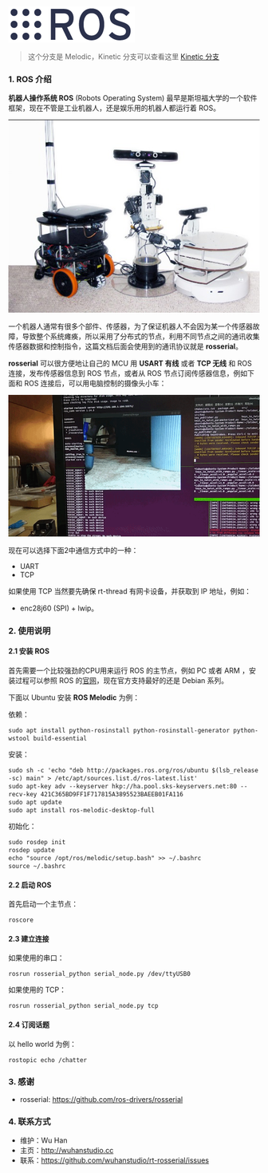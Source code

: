 ![](doc/rosorg.png)

> 这个分支是 Melodic，Kinetic 分支可以查看这里 [Kinetic 分支](https://github.com/wuhanstudio/rt-rosserial/tree/kinetic)

### 1. ROS 介绍
**机器人操作系统 ROS** (Robots Operating System) 最早是斯坦福大学的一个软件框架，现在不管是工业机器人，还是娱乐用的机器人都运行着 ROS。

![robots](doc/ros.png)

一个机器人通常有很多个部件、传感器，为了保证机器人不会因为某一个传感器故障，导致整个系统瘫痪，所以采用了分布式的节点，利用不同节点之间的通讯收集传感器数据和控制指令，这篇文档后面会使用到的通讯协议就是 **rosserial**。

**rosserial** 可以很方便地让自己的 MCU 用 **USART 有线** 或者 **TCP 无线**  和 ROS 连接，发布传感器信息到 ROS 节点，或者从 ROS 节点订阅传感器信息，例如下面和 ROS 连接后，可以用电脑控制的摄像头小车：

![ros car](doc/ros.gif)

现在可以选择下面2中通信方式中的一种：

- UART
- TCP 

如果使用 TCP 当然要先确保 rt-thread 有网卡设备，并获取到 IP 地址，例如：

- enc28j60 (SPI) + lwip。


### 2. 使用说明

#### 2.1 安装 ROS

首先需要一个比较强劲的CPU用来运行 ROS 的主节点，例如 PC 或者 ARM ，安装过程可以参照 ROS 的[官网](http://wiki.ros.org/ROS/Installation)，现在官方支持最好的还是 Debian 系列。

下面以 Ubuntu 安装 **ROS Melodic** 为例：

依赖：

	sudo apt install python-rosinstall python-rosinstall-generator python-wstool build-essential

安装：  

	sudo sh -c 'echo "deb http://packages.ros.org/ros/ubuntu $(lsb_release -sc) main" > /etc/apt/sources.list.d/ros-latest.list'
	sudo apt-key adv --keyserver hkp://ha.pool.sks-keyservers.net:80 --recv-key 421C365BD9FF1F717815A3895523BAEEB01FA116
	sudo apt update
	sudo apt install ros-melodic-desktop-full

初始化： 

	sudo rosdep init
	rosdep update
	echo "source /opt/ros/melodic/setup.bash" >> ~/.bashrc
	source ~/.bashrc

#### 2.2 启动 ROS

首先启动一个主节点：

	roscore

#### 2.3 建立连接

如果使用的串口：

	rosrun rosserial_python serial_node.py /dev/ttyUSB0

如果使用的 TCP：

	rosrun rosserial_python serial_node.py tcp

#### 2.4 订阅话题

以 hello world 为例：

	rostopic echo /chatter


### 3. 感谢

- rosserial: https://github.com/ros-drivers/rosserial

### 4. 联系方式

* 维护：Wu Han
* 主页：http://wuhanstudio.cc
* 联系：https://github.com/wuhanstudio/rt-rosserial/issues

